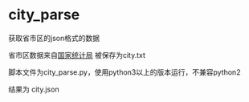 # city_parse
获取省市区的json格式的数据

省市区数据来自[国家统计局](http://www.stats.gov.cn/tjsj/tjbz/xzqhdm/201703/t20170310_1471429.html)
被保存为city.txt

脚本文件为city_parse.py，使用python3以上的版本运行，不兼容python2

结果为 city.json

